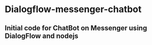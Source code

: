 # Dialogflow-messenger-chatbot

## Initial code for ChatBot on Messenger using DialogFlow and nodejs
